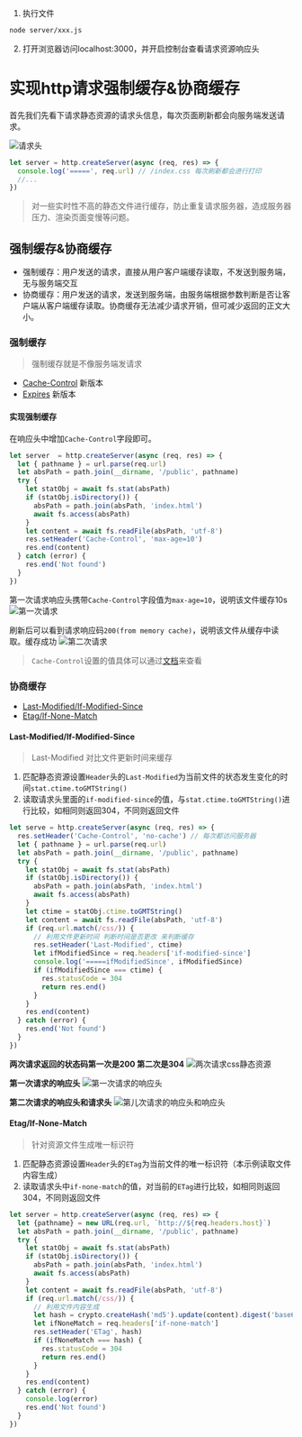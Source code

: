 1. 执行文件
```bash
node server/xxx.js
```
2. 打开浏览器访问localhost:3000，并开启控制台查看请求资源响应头

# 实现http请求强制缓存&协商缓存

首先我们先看下请求静态资源的请求头信息，每次页面刷新都会向服务端发送请求。

![请求头](./static/1.server.png)

```js
let server = http.createServer(async (req, res) => {
  console.log('=====', req.url) // /index.css 每次刷新都会进行打印
  //...
})
```
> 对一些实时性不高的静态文件进行缓存，防止重复请求服务器，造成服务器压力、渲染页面变慢等问题。


## 强制缓存&协商缓存

- 强制缓存：用户发送的请求，直接从用户客户端缓存读取，不发送到服务端，无与服务端交互
- 协商缓存：用户发送的请求，发送到服务端，由服务端根据参数判断是否让客户端从客户端缓存读取。协商缓存无法减少请求开销，但可减少返回的正文大小。


### 强制缓存

> 强制缓存就是不像服务端发请求

- [Cache-Control](https://developer.mozilla.org/zh-CN/docs/Web/HTTP/Headers/Cache-Control) 新版本
- [Expires](https://developer.mozilla.org/zh-CN/docs/Web/HTTP/Headers/Expires) 新版本


#### 实现强制缓存

在响应头中增加`Cache-Control`字段即可。

```js
let server  = http.createServer(async (req, res) => {
  let { pathname } = url.parse(req.url)
  let absPath = path.join(__dirname, '/public', pathname)
  try {
    let statObj = await fs.stat(absPath)
    if (statObj.isDirectory()) {
      absPath = path.join(absPath, 'index.html')
      await fs.access(absPath)
    }
    let content = await fs.readFile(absPath, 'utf-8')
    res.setHeader('Cache-Control', 'max-age=10')
    res.end(content)
  } catch (error) {
    res.end('Not found')
  }
})
```

第一次请求响应头携带`Cache-Control`字段值为`max-age=10`，说明该文件缓存10s
![第一次请求](./static/2.cache-max-age10.png)

刷新后可以看到请求响应码`200(from memory cache)`，说明该文件从缓存中读取。缓存成功
![第二次请求](./static/2.cache-memory.png)

> `Cache-Control`设置的值具体可以通过[文档](https://developer.mozilla.org/zh-CN/docs/Web/HTTP/Headers/Cache-Control)来查看

### 协商缓存

- [Last-Modified/If-Modified-Since](https://developer.mozilla.org/zh-CN/docs/Web/HTTP/Headers/Last-Modified)
- [Etag/If-None-Match](https://developer.mozilla.org/zh-CN/docs/Web/HTTP/Headers/ETag)

#### Last-Modified/If-Modified-Since

> Last-Modified 对比文件更新时间来缓存 

1. 匹配静态资源设置`Header`头的`Last-Modified`为当前文件的状态发生变化的时间`stat.ctime.toGMTString()`
2. 读取请求头里面的`if-modified-since`的值，与`stat.ctime.toGMTString()`进行比较，如相同则返回304，不同则返回文件

```js
let serve = http.createServer(async (req, res) => {
  res.setHeader('Cache-Control', 'no-cache') // 每次都访问服务器
  let { pathname } = url.parse(req.url)
  let absPath = path.join(__dirname, '/public', pathname)
  try {
    let statObj = await fs.stat(absPath)
    if (statObj.isDirectory()) {
      absPath = path.join(absPath, 'index.html')
      await fs.access(absPath)
    }
    let ctime = statObj.ctime.toGMTString()
    let content = await fs.readFile(absPath, 'utf-8')
    if (req.url.match(/css/)) {
      // 利用文件更新时间 判断时间是否更改 来判断缓存
      res.setHeader('Last-Modified', ctime)
      let ifModifiedSince = req.headers['if-modified-since']
      console.log('=====ifModifiedSince', ifModifiedSince)
      if (ifModifiedSince === ctime) {
        res.statusCode = 304
        return res.end()
      }
    }
    res.end(content)
  } catch (error) {
    res.end('Not found')
  }
})
```

**两次请求返回的状态码第一次是200 第二次是304**
![两次请求css静态资源](./static/3.last-modified-network.png)

**第一次请求的响应头**
![第一次请求的响应头](./static/3.last-modified-response.png)

**第二次请求的响应头和请求头**
![第儿次请求的响应头和响应头](./static/3.last-modified-header.png)


#### Etag/If-None-Match 

> 针对资源文件生成唯一标识符

1. 匹配静态资源设置`Header`头的`ETag`为当前文件的唯一标识符（本示例读取文件内容生成）
2. 读取请求头中`if-none-match`的值，对当前的`ETag`进行比较，如相同则返回304，不同则返回文件

```js
let server = http.createServer(async (req, res) => {
  let {pathname} = new URL(req.url, `http://${req.headers.host}`)
  let absPath = path.join(__dirname, '/public', pathname)
  try {
    let statObj = await fs.stat(absPath)
    if (statObj.isDirectory()) {
      absPath = path.join(absPath, 'index.html')
      await fs.access(absPath)
    }
    let content = await fs.readFile(absPath, 'utf-8')
    if (req.url.match(/css/)) {
      // 利用文件内容生成 
      let hash = crypto.createHash('md5').update(content).digest('base64')
      let ifNoneMatch = req.headers['if-none-match']
      res.setHeader('ETag', hash)
      if (ifNoneMatch === hash) {
        res.statusCode = 304
        return res.end()
      }
    }
    res.end(content)
  } catch (error) {
    console.log(error)
    res.end('Not found') 
  }
})
```